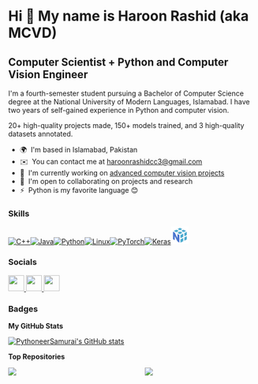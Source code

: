 Hi 👋 My name is Haroon Rashid (aka MCVD)
================================================================================================================================================

Computer Scientist + Python and Computer Vision Engineer
---------------------------------------------------------

I'm a fourth-semester student pursuing a Bachelor of Computer Science degree at the National University of Modern Languages, Islamabad. I have two years of self-gained experience in Python and computer vision.

20+ high-quality projects made, 150+ models trained, and 3 high-quality datasets annotated.

*   🌍  I'm based in Islamabad, Pakistan
*   ✉️  You can contact me at [haroonrashidcc3@gmail.com](mailto:haroonrashidcc3@gmail.com)
*   🚀  I'm currently working on [advanced computer vision projects](http://github.com/PythoneerSamurai/computer-vision-projects)
*   🤝  I'm open to collaborating on projects and research
*   ⚡  Python is my favorite language 😊

### Skills

<p align="left">
<a href="https://docs.microsoft.com/en-us/cpp/?view=msvc-170" target="_blank" rel="noreferrer"><img src="https://raw.githubusercontent.com/danielcranney/readme-generator/main/public/icons/skills/cplusplus-colored.svg" width="36" height="36" alt="C++" /></a><a href="https://www.oracle.com/java/" target="_blank" rel="noreferrer"><img src="https://raw.githubusercontent.com/danielcranney/readme-generator/main/public/icons/skills/java-colored.svg" width="36" height="36" alt="Java" /></a><a href="https://www.python.org/" target="_blank" rel="noreferrer"><img src="https://raw.githubusercontent.com/danielcranney/readme-generator/main/public/icons/skills/python-colored.svg" width="36" height="36" alt="Python" /></a><a href="https://www.linux.org" target="_blank" rel="noreferrer"><img src="https://raw.githubusercontent.com/danielcranney/readme-generator/main/public/icons/skills/linux-colored.svg" width="36" height="36" alt="Linux" /></a><a href="https://pytorch.org/" target="_blank" rel="noreferrer"><img src="https://raw.githubusercontent.com/danielcranney/readme-generator/main/public/icons/skills/pytorch-colored.svg" width="36" height="36" alt="PyTorch" /></a><a href="https://keras.io/" target="_blank" rel="noreferrer"><img src="https://github.com/valohai/ml-logos/blob/master/keras.svg" width="36" height="36" alt="Keras" /></a><a href="https://pytorch.org/" target="_blank" rel="noreferrer"><a href="https://numpy.org/" target="_blank" rel="noreferrer"><img src="https://github.com/valohai/ml-logos/blob/master/numpy.svg" width="36" height="36" alt="Numpy" /></a></p>

### Socials

<p align="left"> <a href="https://www.github.com/PythoneerSamurai" target="_blank" rel="noreferrer"> <picture> <source media="(prefers-color-scheme: light)" srcset="https://raw.githubusercontent.com/danielcranney/readme-generator/main/public/icons/socials/github-dark.svg" /> <source media="(prefers-color-scheme: dark)" srcset="https://raw.githubusercontent.com/danielcranney/readme-generator/main/public/icons/socials/github.svg" /> <img src="https://raw.githubusercontent.com/danielcranney/readme-generator/main/public/icons/socials/github.svg" width="32" height="32" /> </picture> </a> <a href="https://www.linkedin.com/in/haroonrashidmcvd" target="_blank" rel="noreferrer"> <picture> <source media="(prefers-color-scheme: dark)" srcset="https://raw.githubusercontent.com/danielcranney/readme-generator/main/public/icons/socials/linkedin-dark.svg" /> <source media="(prefers-color-scheme: light)" srcset="https://raw.githubusercontent.com/danielcranney/readme-generator/main/public/icons/socials/linkedin.svg" /> <img src="https://raw.githubusercontent.com/danielcranney/readme-generator/main/public/icons/socials/linkedin.svg" width="32" height="32" /> </picture> <a href="https://www.kaggle.com/pythonistasamurai/models" target="_blank" rel="noreferrer"> <picture> <source media="(prefers-color-scheme: dark)" srcset="https://cdn4.iconfinder.com/data/icons/logos-and-brands/512/189_Kaggle_logo_logos-1024.png" /> <source media="(prefers-color-scheme: light)" srcset="https://cdn4.iconfinder.com/data/icons/logos-and-brands/512/189_Kaggle_logo_logos-1024.png" /> <img src="https://cdn4.iconfinder.com/data/icons/logos-and-brands/512/189_Kaggle_logo_logos-1024.png" width="32" height="32" /> </picture></a></p>

### Badges

<b>My GitHub Stats</b>

<a href="http://www.github.com/PythoneerSamurai"><img src="https://github-readme-stats.vercel.app/api?username=PythoneerSamurai&show_icons=true&hide=&count_private=true&title_color=0891b2&text_color=ffffff&icon_color=0891b2&bg_color=1c1917&hide_border=true&show_icons=true" alt="PythoneerSamurai's GitHub stats" /></a>

<b>Top Repositories</b>

<div width="100%" align="center"><a href="https://github.com/PythoneerSamurai/computer-vision-projects" align="left"><img align="left" width="45%" src="https://github-readme-stats.vercel.app/api/pin/?username=PythoneerSamurai&repo=computer-vision-projects&title_color=0891b2&text_color=ffffff&icon_color=0891b2&bg_color=1c1917&hide_border=true&locale=en" /></a><a href="https://github.com/PythoneerSamurai/pytorch-keras-model-implementations" align="right"><img align="right" width="45%" src="https://github-readme-stats.vercel.app/api/pin/?username=PythoneerSamurai&repo=pytorch-keras-model-implementations&title_color=0891b2&text_color=ffffff&icon_color=0891b2&bg_color=1c1917&hide_border=true&locale=en" /></a></div><br /><br /><br /><br /><br /><br /><br />
<p align="left">
